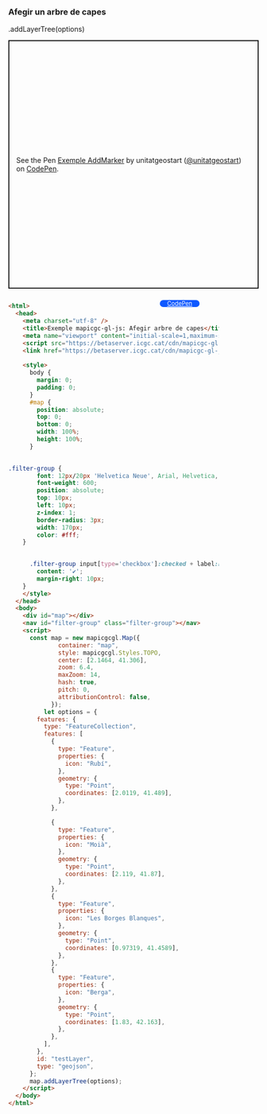 ### Afegir un arbre de capes

.addLayerTree(options)
<p class="codepen" data-height="500" data-theme-id="light" data-slug-hash="BabrXKv" data-editable="true" data-user="unitatgeostart" style="height: 500px; box-sizing: border-box; display: flex; align-items: center; justify-content: center; border: 2px solid; margin: 1em 0; padding: 1em;">
  <span>See the Pen <a href="https://codepen.io/unitatgeostart/pen/BabrXKv">
  Exemple AddMarker</a> by unitatgeostart (<a href="https://codepen.io/unitatgeostart">@unitatgeostart</a>)
  on <a href="https://codepen.io">CodePen</a>.</span>
</p>
<script async src="https://cpwebassets.codepen.io/assets/embed/ei.js"></script>

<a style="color: white" target="_blank" class=" button btn btn-primary" href="https://codepen.io/unitatgeostart/pen/BabrXKv">CodePen</a>



<style>
  .button{
    position: relative;
    top: 9px;
    z-index: 1;
    /* right: -46px; */
    width: 80px;
    float: right;
    right: 119px;
    background-color: #0d58ff;
    border-radius: 10px;
    text-align: -webkit-center;
    font-size: smaller;
    
  }
    .button:hover{

    background-color: #032879;

  }
  </style>

```html 

<html>
  <head>
    <meta charset="utf-8" />
    <title>Exemple mapicgc-gl-js: Afegir arbre de capes</title>
    <meta name="viewport" content="initial-scale=1,maximum-scale=1,user-scalable=no" />
    <script src="https://betaserver.icgc.cat/cdn/mapicgc-gl-js/mapicgc-gl.js"></script>
    <link href="https://betaserver.icgc.cat/cdn/mapicgc-gl-js/mapicgc-gl.css" rel="stylesheet" />
  
    <style>
      body {
        margin: 0;
        padding: 0;
      }
      #map {
        position: absolute;
        top: 0;
        bottom: 0;
        width: 100%;
        height: 100%;
      }
      

.filter-group {
        font: 12px/20px 'Helvetica Neue', Arial, Helvetica, sans-serif;
        font-weight: 600;
        position: absolute;
        top: 10px;
        left: 10px;
        z-index: 1;
        border-radius: 3px;
        width: 170px;
        color: #fff;
    }

 
      .filter-group input[type='checkbox']:checked + label:before {
        content: '✔';
        margin-right: 10px;
    }
    </style>
  </head>
  <body>
    <div id="map"></div>
    <nav id="filter-group" class="filter-group"></nav>
    <script>
      const map = new mapicgcgl.Map({
              container: "map",
              style: mapicgcgl.Styles.TOPO,
              center: [2.1464, 41.306],
              zoom: 6.4,
              maxZoom: 14,
              hash: true,
              pitch: 0,
              attributionControl: false,
            });
          let options = {
        features: {
          type: "FeatureCollection",
          features: [
            {
              type: "Feature",
              properties: {
                icon: "Rubí",
              },
              geometry: {
                type: "Point",
                coordinates: [2.0119, 41.489],
              },
            },

            {
              type: "Feature",
              properties: {
                icon: "Moià",
              },
              geometry: {
                type: "Point",
                coordinates: [2.119, 41.87],
              },
            },
            {
              type: "Feature",
              properties: {
                icon: "Les Borges Blanques",
              },
              geometry: {
                type: "Point",
                coordinates: [0.97319, 41.4589],
              },
            },
            {
              type: "Feature",
              properties: {
                icon: "Berga",
              },
              geometry: {
                type: "Point",
                coordinates: [1.83, 42.163],
              },
            },
          ],
        },
        id: "testLayer",
        type: "geojson",
      };
      map.addLayerTree(options);
    </script>
  </body>
</html>
```
